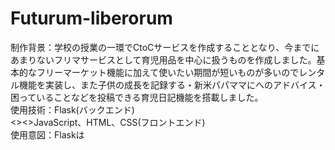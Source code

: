 # Futurum-liberorum
制作背景：学校の授業の一環でCtoCサービスを作成することとなり、今までにあまりないフリマサービスとして育児用品を中心に扱うものを作成しました。基本的なフリーマーケット機能に加えて使いたい期間が短いものが多いのでレンタル機能を実装し、また子供の成長を記録する・新米パパママにへのアドバイス・困っていることなどを投稿できる育児日記機能を搭載しました。<br>
使用技術：Flask(バックエンド)<br>
         <><>JavaScript、HTML、CSS(フロントエンド)<br>
使用意図：Flaskは
